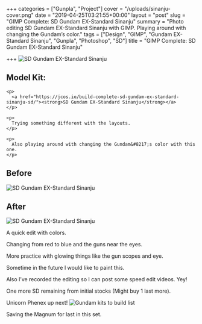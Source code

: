 +++
categories = ["Gunpla", "Project"]
cover = "/uploads/sinanju-cover.png"
date = "2019-04-25T03:21:55+00:00"
layout = "post"
slug = "GIMP Complete: SD Gundam EX-Standard Sinanju"
summary = "Photo editing SD Gundam EX-Standard Sinanju with GIMP. Playing around with changing the Gundam’s color."
tags = ["Design", "GIMP", "Gundam EX-Standard Sinanju", "Gunpla", "Photoshop", "SD"]
title = "GIMP Complete: SD Gundam EX-Standard Sinanju"

+++
![SD Gundam EX-Standard Sinanju](/uploads/sinanju-kit.jpg)

<div class="wp-block-media-text alignwide" style="grid-template-columns:25% auto">

  <div class="wp-block-media-text__content">
    <h2>
      <strong>Model Kit: </strong>
    </h2>

    <p>
      <a href="https://jcos.io/build-complete-sd-gundam-ex-standard-sinanju-sd/"><strong>SD Gundam EX-Standard Sinanju</strong></a>
    </p>

    <p>
      Trying something different with the layouts.
    </p>

    <p>
      Also playing around with changing the Gundam&#8217;s color with this one.
    </p>
  </div>
</div>

## Before

![SD Gundam EX-Standard Sinanju](/uploads/sinanju-before.jpg)

## After

![SD Gundam EX-Standard Sinanju](/uploads/sinanju-after.png)

A quick edit with colors.

Changing from red to blue and the guns near the eyes.

More practice with glowing things like the gun scopes and eye.

Sometime in the future I would like to paint this.

Also I&#8217;ve recorded the editing so I can post some speed edit videos. Yey!

One more SD remaining from initial stocks (Might buy 1 last more).

Unicorn Phenex up next!
![Gundam kits to build list](/uploads/initial-kits.jpg)

Saving the Magnum for last in this set.
